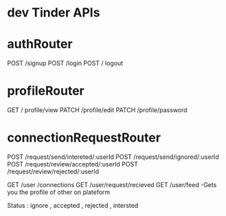 # dev Tinder APIs

# authRouter

POST /signup
POST /login
POST / logout

# profileRouter

GET / profile/view
PATCH /profile/edit
PATCH /profile/password

# connectionRequestRouter

POST /request/send/intereted/:userId
POST /request/send/ignored/:userId
POST /request/review/accepted/:userId
POST /request/review/rejected/:userId

GET /user /connections
GET /user/request/recieved
GET /user/feed -Gets you the profile of other on plateform

Status : ignore , accepted , rejected , intersted
